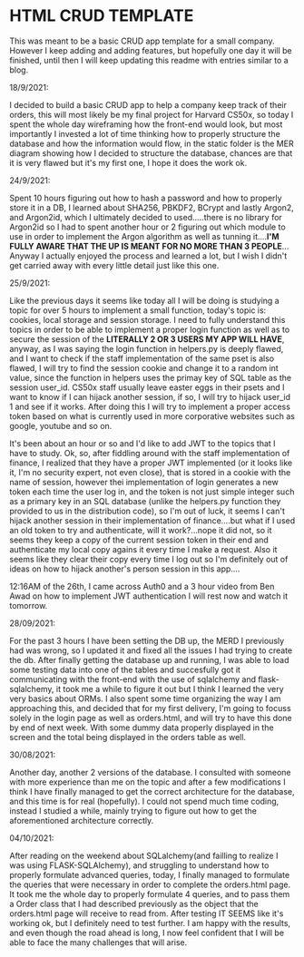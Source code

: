 # HTML CRUD TEMPLATE

This was meant to be a basic CRUD app template for a small company.
However I keep adding and adding features, but hopefully one day it will be finished, until then I will keep updating this readme 
with entries similar to a blog.

18/9/2021:

I decided to build a basic CRUD app to help a company keep track of their orders, this will most likely be my final project for Harvard CS50x, so today I spent the whole day wireframing how the front-end would look, but most importantly I invested a lot of time thinking how to properly structure the database and how the information would flow, in the static folder is the MER diagram showing how I decided to structure the database, chances are that it is very flawed but it's my first one, I hope it does the work ok.


24/9/2021:

Spent 10 hours figuring out how to hash a password and how to properly store it in a DB, I learned about SHA256, PBKDF2, BCrypt and lastly Argon2, and Argon2id, which I ultimately decided to used.....there is no library for Argon2id so I had to spent another hour or 2 figuring out which module to use in order to implement the Argon algorithm as well as tunning it....**I'M FULLY AWARE THAT THE UP IS MEANT FOR NO MORE THAN 3 PEOPLE**... Anyway I actually enjoyed the process and learned a lot, but I wish I didn't get carried away with every little detail just like this one.

25/9/2021:

Like the previous days it seems like today all I will be doing is studying a topic for over 5 hours to implement a small function, today's topic is: cookies, local storage and session storage. I need to fully understand this topics in order to be able to implement a proper login function as well as to secure the session of the **LITERALLY 2 OR 3 USERS MY APP WILL HAVE**, anyway, as I was saying the login function in helpers.py is deeply flawed, and I want to check if the staff implementation of the same pset is also flawed, I will try to find the session cookie and change it to a random int value, since the function in helpers uses the primay key of SQL table as the session user_id. CS50x staff usually leave easter eggs in their psets and I want to know if I can hijack another session, if so, I will try to hijack user_id 1 and see if it works. After doing this I will try to implement a proper access token based on what is currently used in more corporative websites such as google, youtube and so on.

It's been about an hour or so and I'd like to add JWT to the topics that I have to study.
Ok, so, after fiddling around with the staff implementation of finance, I realized that they have a proper JWT implemented (or it looks like it, I'm no security expert, not even close), that is stored in a cookie with the name of session, however thei implementation of login generates a new token each time the user log in, and the token is not just simple integer such as a primary key in an SQL database (unlike the helpers.py function they provided to us in the distribution code), so I'm out of luck, it seems I can't hijack another session in their implementation of finance....but what if I used an old token to try and authenticate, will it work?...nope it did not, so it seems they keep a copy of the current session token in their end and authenticate my local copy agains it every time I make a request. Also it seems like they clear their copy every time I log out so I'm definitely out of ideas on how to hijack another's person session in this app....

12:16AM of the 26th, I came across Auth0 and a 3 hour video from Ben Awad on how to implement JWT authentication I will rest now and watch it tomorrow.

28/09/2021:

For the past 3 hours I have been setting the DB up, the MERD I previously had was wrong, so I updated it and fixed all the issues I had trying to create the db. After finally getting the database up and running, I was able to load some testing data into one of the tables and succesfully got it communicating with the front-end with the use of sqlalchemy and flask-sqlalchemy, it took me a while to figure it out but I think I learned the very very basics about ORMs. I also spent some time organizing the way I am approaching this, and decided that for my first delivery, I'm going to focuss solely in the login page as well as orders.html, and will try to have this done by end of next week. With some dummy data properly displayed in the screen and the total being displayed in the orders table as well.

30/08/2021:

Another day, another 2 versions of the database. I consulted with someone with more experience than me on the topic and after a few modifications I think I have finally managed to get the correct architecture for the database, and this time is for real (hopefully). I could not spend much time coding, instead I studied a while, mainly trying to figure out how to get the aforementioned architecture correctly.

04/10/2021:

After reading on the weekend about SQLalchemy(and failling to realize I was using FLASK-SQLAlchemy), and struggling to understand how to properly formulate advanced queries, today, I finally managed to formulate the queries that were necessary in order to complete the orders.html page. It took me the whole day to properly formulate 4 queries, and to pass them a Order class that I had described previously as the object that the orders.html page will receive to read from. After testing IT SEEMS like it's working ok, but I definitely need to test further. I am happy with the results, and even though the road ahead is long, I now feel confident that I will be able to face the many challenges that will arise.
